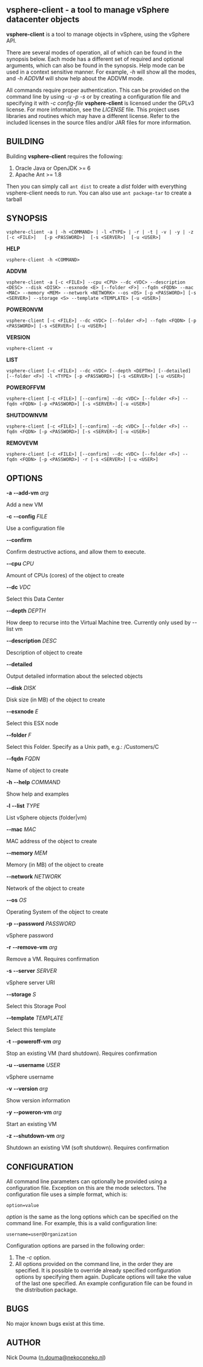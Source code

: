 vsphere-client - a tool to manage vSphere datacenter objects
-------------------------------------------------------------

**vsphere-client** is a tool to manage objects in vSphere, using the vSphere API.

There are several modes of operation, all of which can be found in the synopsis below. Each mode has a different set of required and optional arguments, which can also be found in the synopsis. Help mode can be used in a context sensitive manner. For example, *-h* will show all the modes, and *-h ADDVM* will show help about the ADDVM mode.

All commands require proper authentication. This can be provided on the command line by using *-u -p -s* or by creating a configuration file and specifying it with *-c config-file*
**vsphere-client** is licensed under the GPLv3 license. For more information, see the *LICENSE* file.
This project uses libraries and routines which may have a different license. Refer to the included licenses in the source files and/or JAR files for more information.

BUILDING
--------
Building **vsphere-client** requires the following:

1. Oracle Java or OpenJDK >= 6
2. Apache Ant >= 1.8

Then you can simply call `ant dist` to create a *dist* folder with everything vsphere-client needs to run. You can also use `ant package-tar` to create a tarball

SYNOPSIS
--------
	
	vsphere-client -a | -h <COMMAND> | -l <TYPE> | -r | -t | -v | -y | -z [-c <FILE>]   [-p <PASSWORD>]  [-s <SERVER>]  [-u <USER>]

**HELP**

	vsphere-client -h <COMMAND>

**ADDVM**

	vsphere-client -a [-c <FILE>] --cpu <CPU> --dc <VDC> --description <DESC> --disk <DISK> --esxnode <E> [--folder <F>] --fqdn <FQDN> --mac <MAC> --memory <MEM> --network <NETWORK> --os <OS> [-p <PASSWORD>] [-s <SERVER>] --storage <S> --template <TEMPLATE> [-u <USER>]

**POWERONVM**

	vsphere-client [-c <FILE>] --dc <VDC> [--folder <F>] --fqdn <FQDN> [-p <PASSWORD>] [-s <SERVER>] [-u <USER>]

**VERSION**

	vsphere-client -v

**LIST**

	vsphere-client [-c <FILE>] --dc <VDC> [--depth <DEPTH>] [--detailed] [--folder <F>] -l <TYPE> [-p <PASSWORD>] [-s <SERVER>] [-u <USER>]

**POWEROFFVM**

	vsphere-client [-c <FILE>] [--confirm] --dc <VDC> [--folder <F>] --fqdn <FQDN> [-p <PASSWORD>] [-s <SERVER>] [-u <USER>]

**SHUTDOWNVM**

	vsphere-client [-c <FILE>] [--confirm] --dc <VDC> [--folder <F>] --fqdn <FQDN> [-p <PASSWORD>] [-s <SERVER>] [-u <USER>]

**REMOVEVM**

	vsphere-client [-c <FILE>] [--confirm] --dc <VDC> [--folder <F>] --fqdn <FQDN> [-p <PASSWORD>] -r [-s <SERVER>] [-u <USER>]

OPTIONS
-------
**-a** **--add-vm** *arg* 

Add a new VM

**-c** **--config** *FILE* 

Use a configuration file

**--confirm** 

Confirm destructive actions, and allow them to execute.

**--cpu** *CPU* 

Amount of CPUs (cores) of the object to create

**--dc** *VDC* 

Select this Data Center

**--depth** *DEPTH* 

How deep to recurse into the Virtual Machine tree. Currently only used by --list vm

**--description** *DESC* 

Description of object to create

**--detailed** 

Output detailed information about the selected objects

**--disk** *DISK* 

Disk size (in MB) of the object to create

**--esxnode** *E* 

Select this ESX node

**--folder** *F* 

Select this Folder. Specify as a Unix path, e.g.: /Customers/C

**--fqdn** *FQDN* 

Name of object to create

**-h** **--help** *COMMAND* 

Show help and examples

**-l** **--list** *TYPE* 

List vSphere objects (folder|vm)

**--mac** *MAC* 

MAC address of the object to create

**--memory** *MEM* 

Memory (in MB) of the object to create

**--network** *NETWORK* 

Network of the object to create

**--os** *OS* 

Operating System of the object to create

**-p** **--password** *PASSWORD* 

vSphere password

**-r** **--remove-vm** *arg* 

Remove a VM. Requires confirmation

**-s** **--server** *SERVER* 

vSphere server URI

**--storage** *S* 

Select this Storage Pool

**--template** *TEMPLATE* 

Select this template

**-t** **--poweroff-vm** *arg* 

Stop an existing VM (hard shutdown). Requires confirmation

**-u** **--username** *USER* 

vSphere username

**-v** **--version** *arg* 

Show version information

**-y** **--poweron-vm** *arg* 

Start an existing VM

**-z** **--shutdown-vm** *arg* 

Shutdown an existing VM (soft shutdown). Requires confirmation

CONFIGURATION
-------------
All command line parameters can optionally be provided using a configuration file. Exception on this are the mode selectors. The configuration file uses a simple format, which is:

	option=value

*option* is the same as the long options which can be specified on the command line. For example, this is a valid configuration line:

	username=user@Organization

Configuration options are parsed in the following order: 

1. The *-c* option.
2. All options provided on the command line, in the order they are specified.
It is possible to override already specified configuration options by specifying them again. Duplicate options will take the value of the last one specified. An example configuration file can be found in the distribution package.

BUGS
----
No major known bugs exist at this time.

AUTHOR
------
Nick Douma (n.douma@nekoconeko.nl)

